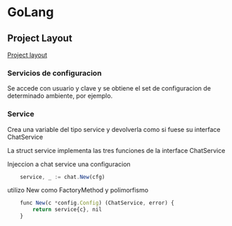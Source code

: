 # GoLang
## Project Layout
[Project layout](github.com/golang-standards/project-layout)

### Servicios de configuracion
Se accede con usuario y clave y se obtiene el set de configuracion de determinado ambiente, por ejemplo.

### Service
Crea una variable del tipo service y devolverla como si fuese su interface ChatService

La struct service implementa las tres funciones de la interface ChatService

Injeccion a chat service una configuracion
```js
    service, _ := chat.New(cfg)
```
utilizo New como FactoryMethod y polimorfismo
```js
    func New(c *config.Config) (ChatService, error) {
	    return service{c}, nil
    }
```